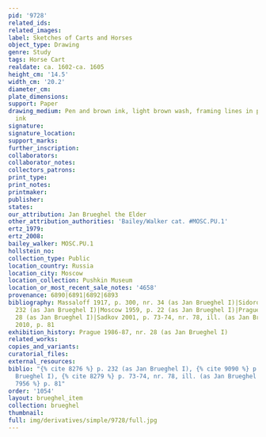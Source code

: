 ```yaml
---
pid: '9728'
related_ids: 
related_images: 
label: Sketches of Carts and Horses
object_type: Drawing
genre: Study
tags: Horse Cart
realdate: ca. 1602-ca. 1605
height_cm: '14.5'
width_cm: '20.2'
diameter_cm: 
plate_dimensions: 
support: Paper
drawing_medium: Pen and brown ink, light brown wash, framing lines in pen and gray
  ink
signature: 
signature_location: 
support_marks: 
further_inscription: 
collaborators: 
collaborator_notes: 
collectors_patrons: 
print_type: 
print_notes: 
printmaker: 
publisher: 
states: 
our_attribution: Jan Brueghel the Elder
other_attribution_authorities: 'Bailey/Walker cat. #MOSC.PU.1'
ertz_1979: 
ertz_2008: 
bailey_walker: MOSC.PU.1
hollstein_no: 
collection_type: Public
location_country: Russia
location_city: Moscow
location_collection: Pushkin Museum
location_or_most_recent_sale_notes: '4658'
provenance: 6890|6891|6892|6893
bibliography: Massaloff 1917, p. 300, nr. 34 (as Jan Brueghel I)|Sidorov 1930, p.
  232 (as Jan Brueghel I)|Moscow 1959, p. 22 (as Jan Brueghel I)|Prague 1986-87, nr.
  28 (as Jan Brueghel I)|Sadkov 2001, p. 73-74, nr. 78, ill. (as Jan Brueghel I)|Sadkov
  2010, p. 81
exhibition_history: Prague 1986-87, nr. 28 (as Jan Brueghel I)
related_works: 
copies_and_variants: 
curatorial_files: 
external_resources: 
biblio: "{% cite 8276 %} p. 232 (as Jan Brueghel I), {% cite 9090 %} p. 22 (as Jan
  Brueghel I), {% cite 8279 %} p. 73-74, nr. 78, ill. (as Jan Brueghel I), {% cite
  7956 %} p. 81"
order: '1054'
layout: brueghel_item
collection: brueghel
thumbnail: 
full: img/derivatives/simple/9728/full.jpg
---
```

